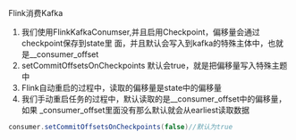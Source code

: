 Flink消费Kafka



1. 我们使用FlinkKafkaConumser,并且启用Checkpoint，偏移量会通过checkpoint保存到state里
   面，并且默认会写入到kafka的特殊主体中，也就是__consumer_offset
2. setCommitOffsetsOnCheckpoints 默认会true，就是把偏移量写入特殊主题中
3. Flink自动重启的过程中，读取的偏移量是state中的偏移量
4. 我们手动重启任务的过程中，默认读取的是__consumer_offset中的偏移量，如果
   _consumer_offset里面没有那么默认就会从earliest读取数据  

```java
consumer.setCommitOffsetsOnCheckpoints(false)//默认为true
```

